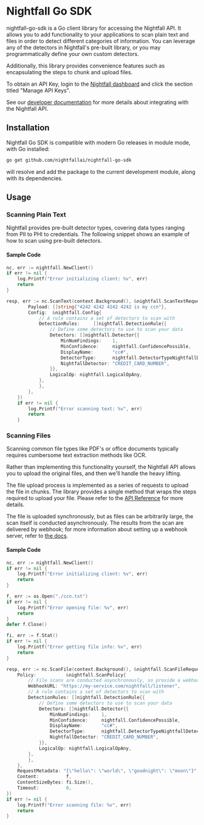 # Nightfall Go SDK #

nightfall-go-sdk is a Go client library for accessing the Nightfall API. 
It allows you to add functionality to your applications to
scan plain text and files in order to detect different categories of information. You can leverage any of
the detectors in Nightfall's pre-built library, or you may programmatically define your own custom detectors. 

Additionally, this library provides convenience features such as encapsulating the steps to chunk and upload files.

To obtain an API Key, login to the [Nightfall dashboard](https://app.nightfall.ai/) and click the section
titled "Manage API Keys".

See our [developer documentation](https://docs.nightfall.ai/docs/entities-and-terms-to-know) for more details about
integrating with the Nightfall API.

## Installation ##

Nightfall Go SDK is compatible with modern Go releases in module mode, with Go installed:

```bash
go get github.com/nightfallai/nightfall-go-sdk
```

will resolve and add the package to the current development module, along with its dependencies.

## Usage

### Scanning Plain Text

Nightfall provides pre-built detector types, covering data types ranging from PII to PHI to credentials. The following
snippet shows an example of how to scan using pre-built detectors.

####  Sample Code
```go
nc, err := nightfall.NewClient()
if err != nil {
    log.Printf("Error initializing client: %v", err)
    return
}

resp, err := nc.ScanText(context.Background(), &nightfall.ScanTextRequest{
		Payload: []string{"4242 4242 4242 4242 is my ccn"},
		Config:  &nightfall.Config{
            // A rule contains a set of detectors to scan with
			DetectionRules:     []nightfall.DetectionRule{{
                // Define some detectors to use to scan your data
				Detectors: []nightfall.Detector{{
					MinNumFindings:    1,
					MinConfidence:     nightfall.ConfidencePossible,
					DisplayName:       "cc#",
					DetectorType:      nightfall.DetectorTypeNightfallDetector,
					NightfallDetector: "CREDIT_CARD_NUMBER",
				}},
				LogicalOp: nightfall.LogicalOpAny,
			},
			},
		},
	})
	if err != nil {
		log.Printf("Error scanning text: %v", err)
		return
	}
```

### Scanning Files

Scanning common file types like PDF's or office documents typically requires cumbersome text
extraction methods like OCR.

Rather than implementing this functionality yourself, the Nightfall API allows you to upload the
original files, and then we'll handle the heavy lifting.

The file upload process is implemented as a series of requests to upload the file in chunks. The library
provides a single method that wraps the steps required to upload your file. Please refer to the
[API Reference](https://docs.nightfall.ai/reference) for more details.

The file is uploaded synchronously, but as files can be arbitrarily large, the scan itself is conducted asynchronously.
The results from the scan are delivered by webhook; for more information about setting up a webhook server, refer to
[the docs](https://docs.nightfall.ai/docs/creating-a-webhook-server).

#### Sample Code

```go
nc, err := nightfall.NewClient()
if err != nil {
    log.Printf("Error initializing client: %v", err)
    return
}

f, err := os.Open("./ccn.txt")
if err != nil {
    log.Printf("Error opening file: %v", err)
    return
}
defer f.Close()

fi, err := f.Stat()
if err != nil {
    log.Printf("Error getting file info: %v", err)
    return
}

resp, err := nc.ScanFile(context.Background(), &nightfall.ScanFileRequest{
    Policy:           &nightfall.ScanPolicy{
        // File scans are conducted asynchronously, so provide a webhook route to an HTTPS server to send results to.
        WebhookURL: "https://my-service.com/nightfall/listener",
        // A rule contains a set of detectors to scan with
        DetectionRules: []nightfall.DetectionRule{{
            // Define some detectors to use to scan your data
            Detectors: []nightfall.Detector{{
                MinNumFindings:    1,
                MinConfidence:     nightfall.ConfidencePossible,
                DisplayName:       "cc#",
                DetectorType:      nightfall.DetectorTypeNightfallDetector,
                NightfallDetector: "CREDIT_CARD_NUMBER",
            }},
            LogicalOp: nightfall.LogicalOpAny,
        },
        },
    },
    RequestMetadata: "{\"hello\": \"world\", \"goodnight\": \"moon\"}",
    Content:          f,
    ContentSizeBytes: fi.Size(),
    Timeout:          0,
})
if err != nil {
    log.Printf("Error scanning file: %v", err)
    return
}
```
